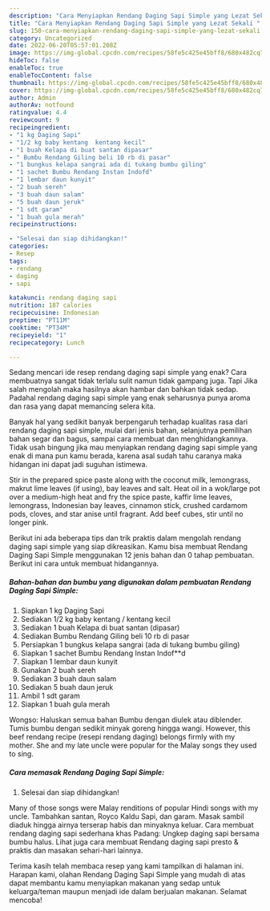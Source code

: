 ```yaml
---
description: "Cara Menyiapkan Rendang Daging Sapi Simple yang Lezat Sekali "
title: "Cara Menyiapkan Rendang Daging Sapi Simple yang Lezat Sekali "
slug: 150-cara-menyiapkan-rendang-daging-sapi-simple-yang-lezat-sekali
category: Uncategorized
date: 2022-06-20T05:57:01.208Z
image: https://img-global.cpcdn.com/recipes/58fe5c425e45bff8/680x482cq70/rendang-daging-sapi-simple-foto-resep-utama.jpg
hideToc: false
enableToc: true
enableTocContent: false
thumbnail: https://img-global.cpcdn.com/recipes/58fe5c425e45bff8/680x482cq70/rendang-daging-sapi-simple-foto-resep-utama.jpg
cover: https://img-global.cpcdn.com/recipes/58fe5c425e45bff8/680x482cq70/rendang-daging-sapi-simple-foto-resep-utama.jpg
author: Admin
authorAv: notfound
ratingvalue: 4.4
reviewcount: 9
recipeingredient:
- "1 kg Daging Sapi"
- "1/2 kg baby kentang  kentang kecil"
- "1 buah Kelapa di buat santan dipasar"
- " Bumbu Rendang Giling beli 10 rb di pasar"
- "1 bungkus kelapa sangrai ada di tukang bumbu giling"
- "1 sachet Bumbu Rendang Instan Indofd"
- "1 lembar daun kunyit"
- "2 buah sereh"
- "3 buah daun salam"
- "5 buah daun jeruk"
- "1 sdt garam"
- "1 buah gula merah"
recipeinstructions:

- "Selesai dan siap dihidangkan!"
categories:
- Resep
tags:
- rendang
- daging
- sapi

katakunci: rendang daging sapi 
nutrition: 187 calories
recipecuisine: Indonesian
preptime: "PT11M"
cooktime: "PT34M"
recipeyield: "1"
recipecategory: Lunch

---
```



Sedang mencari ide resep rendang daging sapi simple yang enak? Cara membuatnya sangat tidak terlalu sulit namun tidak gampang juga. Tapi Jika salah mengolah maka hasilnya akan hambar dan bahkan tidak sedap. Padahal rendang daging sapi simple yang enak seharusnya punya aroma dan rasa yang dapat memancing selera kita.


Banyak hal yang sedikit banyak berpengaruh terhadap kualitas rasa dari rendang daging sapi simple, mulai dari jenis bahan, selanjutnya pemilihan bahan segar dan bagus, sampai cara membuat dan menghidangkannya. Tidak usah bingung jika mau menyiapkan rendang daging sapi simple yang enak di mana pun kamu berada, karena asal sudah tahu caranya maka hidangan ini dapat jadi suguhan istimewa.

Stir in the prepared spice paste along with the coconut milk, lemongrass, makrut lime leaves (if using), bay leaves and salt. Heat oil in a wok/large pot over a medium-high heat and fry the spice paste, kaffir lime leaves, lemongrass, Indonesian bay leaves, cinnamon stick, crushed cardamom pods, cloves, and star anise until fragrant. Add beef cubes, stir until no longer pink.


Berikut ini ada beberapa tips dan trik praktis dalam mengolah rendang daging sapi simple yang siap dikreasikan. Kamu bisa membuat Rendang Daging Sapi Simple menggunakan 12 jenis bahan dan 0 tahap pembuatan. Berikut ini cara untuk membuat hidangannya.

<!--inarticleads1-->

##### Bahan-bahan dan bumbu yang digunakan dalam pembuatan Rendang Daging Sapi Simple:

1. Siapkan 1 kg Daging Sapi
1. Sediakan 1/2 kg baby kentang / kentang kecil
1. Sediakan 1 buah Kelapa di buat santan (dipasar)
1. Sediakan  Bumbu Rendang Giling beli 10 rb di pasar
1. Persiapkan 1 bungkus kelapa sangrai (ada di tukang bumbu giling)
1. Siapkan 1 sachet Bumbu Rendang Instan Indof**d
1. Siapkan 1 lembar daun kunyit
1. Gunakan 2 buah sereh
1. Sediakan 3 buah daun salam
1. Sediakan 5 buah daun jeruk
1. Ambil 1 sdt garam
1. Siapkan 1 buah gula merah


Wongso: Haluskan semua bahan Bumbu dengan diulek atau diblender. Tumis bumbu dengan sedikit minyak goreng hingga wangi. However, this beef rendang recipe (resepi rendang daging) belongs firmly with my mother. She and my late uncle were popular for the Malay songs they used to sing. 

<!--inarticleads2-->

##### Cara memasak Rendang Daging Sapi Simple:


1. Selesai dan siap dihidangkan!

Many of those songs were Malay renditions of popular Hindi songs with my uncle. Tambahkan santan, Royco Kaldu Sapi, dan garam. Masak sambil diaduk hingga airnya terserap habis dan minyaknya keluar. Cara membuat rendang daging sapi sederhana khas Padang: Ungkep daging sapi bersama bumbu halus. Lihat juga cara membuat Rendang daging sapi presto &amp; praktis dan masakan sehari-hari lainnya. 

Terima kasih telah membaca resep yang kami tampilkan di halaman ini. Harapan kami, olahan Rendang Daging Sapi Simple yang mudah di atas dapat membantu kamu menyiapkan makanan yang sedap untuk keluarga/teman maupun menjadi ide dalam berjualan makanan. Selamat mencoba!
